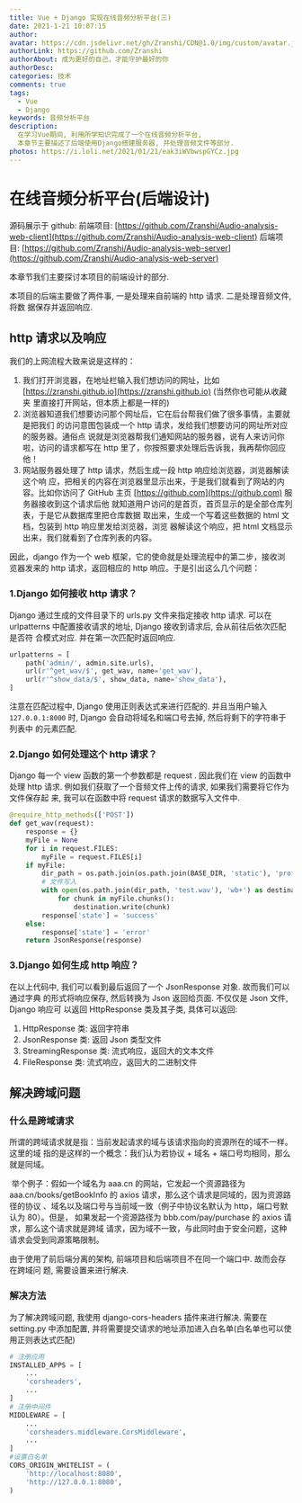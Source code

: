 ```yaml
---
title: Vue + Django 实现在线音频分析平台(三)
date: 2021-1-21 10:07:15
author:
avatar: https://cdn.jsdelivr.net/gh/Zranshi/CDN@1.0/img/custom/avatar.jpg
authorLink: https://github.com/Zranshi
authorAbout: 成为更好的自己，才能守护最好的你
authorDesc:
categories: 技术
comments: true
tags:
  - Vue
  - Django
keywords: 音频分析平台
description:
  在学习Vue期间, 利用所学知识完成了一个在线音频分析平台,
  本章节主要描述了后端使用Django搭建服务器, 并处理音频文件等部分.
photos: https://i.loli.net/2021/01/21/eak3iWVbwspGYCz.jpg
---
```


# 在线音频分析平台(后端设计)

源码展示于 github:
前端项目:
[https://github.com/Zranshi/Audio-analysis-web-client](https://github.com/Zranshi/Audio-analysis-web-client)
后端项目:
[https://github.com/Zranshi/Audio-analysis-web-server](https://github.com/Zranshi/Audio-analysis-web-server)

本章节我们主要探讨本项目的前端设计的部分.

本项目的后端主要做了两件事, 一是处理来自前端的 http 请求. 二是处理音频文件,将数
据保存并返回响应.

## http 请求以及响应

我们的上网流程大致来说是这样的：

1. 我们打开浏览器，在地址栏输入我们想访问的网址，比如
   [https://zranshi.github.io](https://zranshi.github.io) (当然你也可能从收藏夹
   里直接打开网站，但本质上都是一样的)
2. 浏览器知道我们想要访问那个网址后，它在后台帮我们做了很多事情，主要就是把我们
   的访问意图包装成一个 http 请求，发给我们想要访问的网址所对应的服务器。通俗点
   说就是浏览器帮我们通知网站的服务器，说有人来访问你啦，访问的请求都写在 http
   里了，你按照要求处理后告诉我，我再帮你回应他！
3. 网站服务器处理了 http 请求，然后生成一段 http 响应给浏览器，浏览器解读这个响
   应，把相关的内容在浏览器里显示出来，于是我们就看到了网站的内容。比如你访问了
   GitHub 主页 [https://github.com](https://github.com) 服务器接收到这个请求后他
   就知道用户访问的是首页，首页显示的是全部仓库列表，于是它从数据库里把仓库数据
   取出来，生成一个写着这些数据的 html 文档，包装到 http 响应里发给浏览器，浏览
   器解读这个响应，把 html 文档显示出来，我们就看到了仓库列表的内容。

因此，django 作为一个 web 框架，它的使命就是处理流程中的第二步，接收浏览器发来的
http 请求，返回相应的 http 响应。于是引出这么几个问题：

### 1.Django 如何接收 http 请求？

Django 通过生成的文件目录下的 urls.py 文件来指定接收 http 请求. 可以在
urlpatterns 中配置接收请求的地址, Django 接收到请求后, 会从前往后依次匹配是否符
合模式对应. 并在第一次匹配时返回响应.

```python
urlpatterns = [
    path('admin/', admin.site.urls),
    url(r'^get_wav/$', get_wav, name='get_wav'),
    url(r'^show_data/$', show_data, name='show_data'),
]
```

注意在匹配过程中, Django 使用正则表达式来进行匹配的. 并且当用户输入
`127.0.0.1:8000` 时, Django 会自动将域名和端口号去掉, 然后将剩下的字符串于列表中
的元素匹配.

### 2.Django 如何处理这个 http 请求？

Django 每一个 view 函数的第一个参数都是 request . 因此我们在 view 的函数中处理
http 请求. 例如我们获取了一个音频文件上传的请求, 如果我们需要将它作为文件保存起
来, 我可以在函数中将 request 请求的数据写入文件中.

```python
@require_http_methods(['POST'])
def get_wav(request):
    response = {}
    myFile = None
    for i in request.FILES:
        myFile = request.FILES[i]
    if myFile:
        dir_path = os.path.join(os.path.join(BASE_DIR, 'static'), 'profiles')
        # 文件写入
        with open(os.path.join(dir_path, 'test.wav'), 'wb+') as destination:
            for chunk in myFile.chunks():
                destination.write(chunk)
        response['state'] = 'success'
    else:
        response['state'] = 'error'
    return JsonResponse(response)
```

### 3.Django 如何生成 http 响应？

在以上代码中, 我们可以看到最后返回了一个 JsonResponse 对象. 故而我们可以通过字典
的形式将响应保存, 然后转换为 Json 返回给页面. 不仅仅是 Json 文件, Django 响应可
以返回 HttpResponse 类及其子类, 具体可以返回:

1. HttpResponse 类: 返回字符串
2. JsonResponse 类: 返回 Json 类型文件
3. StreamingResponse 类: 流式响应，返回大的文本文件
4. FileResponse 类: 流式响应，返回大的二进制文件

## 解决跨域问题

### 什么是跨域请求

所谓的跨域请求就是指：当前发起请求的域与该请求指向的资源所在的域不一样。这里的域
指的是这样的一个概念：我们认为若协议 + 域名 + 端口号均相同，那么就是同域。

​ 举个例子：假如一个域名为 aaa.cn 的网站，它发起一个资源路径为
aaa.cn/books/getBookInfo 的 axios 请求，那么这个请求是同域的，因为资源路径的协议
、域名以及端口号与当前域一致（例子中协议名默认为 http，端口号默认为 80）。但是，
如果发起一个资源路径为 bbb.com/pay/purchase 的 axios 请求，那么这个请求就是跨域
请求，因为域不一致，与此同时由于安全问题，这种请求会受到同源策略限制。

由于使用了前后端分离的架构, 前端项目和后端项目不在同一个端口中. 故而会存在跨域问
题, 需要设置来进行解决.

### 解决方法

为了解决跨域问题, 我使用 django-cors-headers 插件来进行解决. 需要在 setting.py
中添加配置, 并将需要提交请求的地址添加进入白名单(白名单也可以使用正则表达式匹配)

```py
# 注册应用
INSTALLED_APPS = [
    ...
    'corsheaders',
    ...
]
# 注册中间件
MIDDLEWARE = [
    ...
    'corsheaders.middleware.CorsMiddleware',
    ...
]
#设置白名单
CORS_ORIGIN_WHITELIST = (
    'http://localhost:8080',
    'http://127.0.0.1:8080',
)
```

